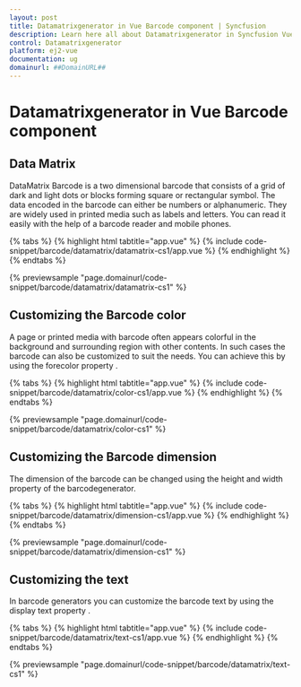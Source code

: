 ```yaml
---
layout: post
title: Datamatrixgenerator in Vue Barcode component | Syncfusion
description: Learn here all about Datamatrixgenerator in Syncfusion Vue Barcode component of Syncfusion Essential JS 2 and more.
control: Datamatrixgenerator 
platform: ej2-vue
documentation: ug
domainurl: ##DomainURL##
---
```


# Datamatrixgenerator in Vue Barcode component

## Data Matrix

DataMatrix Barcode is a two dimensional barcode that consists of a grid of dark and light dots or blocks forming square or rectangular symbol. The data encoded in the barcode can either be numbers or alphanumeric. They are widely used in printed media such as labels and letters. You can read it easily with the help of a barcode reader and mobile phones.

{% tabs %}
{% highlight html tabtitle="app.vue" %}
{% include code-snippet/barcode/datamatrix/datamatrix-cs1/app.vue %}
{% endhighlight %}
{% endtabs %}
        
{% previewsample "page.domainurl/code-snippet/barcode/datamatrix/datamatrix-cs1" %}

## Customizing the Barcode color

A page or printed media with barcode often appears colorful in the background and surrounding region with other contents. In such cases the barcode can also be customized to suit the needs. You can achieve this by using the forecolor property .

{% tabs %}
{% highlight html tabtitle="app.vue" %}
{% include code-snippet/barcode/datamatrix/color-cs1/app.vue %}
{% endhighlight %}
{% endtabs %}
        
{% previewsample "page.domainurl/code-snippet/barcode/datamatrix/color-cs1" %}

## Customizing the Barcode dimension

The dimension of the barcode can be changed using the height and width property of the barcodegenerator.

{% tabs %}
{% highlight html tabtitle="app.vue" %}
{% include code-snippet/barcode/datamatrix/dimension-cs1/app.vue %}
{% endhighlight %}
{% endtabs %}
        
{% previewsample "page.domainurl/code-snippet/barcode/datamatrix/dimension-cs1" %}

## Customizing the text

In barcode generators you can customize the barcode text by using the display text property .

{% tabs %}
{% highlight html tabtitle="app.vue" %}
{% include code-snippet/barcode/datamatrix/text-cs1/app.vue %}
{% endhighlight %}
{% endtabs %}
        
{% previewsample "page.domainurl/code-snippet/barcode/datamatrix/text-cs1" %}
